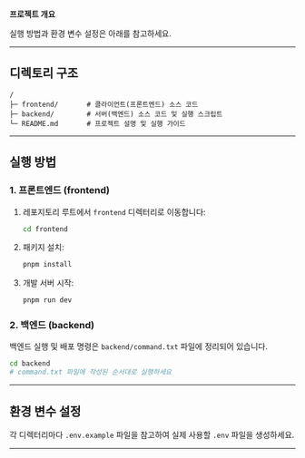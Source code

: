 **프로젝트 개요**


실행 방법과 환경 변수 설정은 아래를 참고하세요.

---

## 디렉토리 구조

```
/
├─ frontend/       # 클라이언트(프론트엔드) 소스 코드
├─ backend/        # 서버(백엔드) 소스 코드 및 실행 스크립트
└─ README.md       # 프로젝트 설명 및 실행 가이드
```

---

## 실행 방법

### 1. 프론트엔드 (frontend)

1. 레포지토리 루트에서 `frontend` 디렉터리로 이동합니다:

   ```bash
   cd frontend
   ```
2. 패키지 설치:

   ```bash
   pnpm install
   ```
3. 개발 서버 시작:

   ```bash
   pnpm run dev
   ```

### 2. 백엔드 (backend)

백엔드 실행 및 배포 명령은 `backend/command.txt` 파일에 정리되어 있습니다.

```bash
cd backend
# command.txt 파일에 작성된 순서대로 실행하세요
```

---

## 환경 변수 설정

각 디렉터리마다 `.env.example` 파일을 참고하여 실제 사용할 `.env` 파일을 생성하세요.

---






